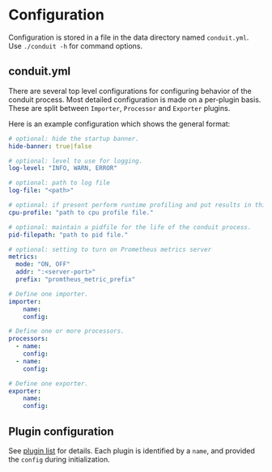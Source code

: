 # Configuration

Configuration is stored in a file in the data directory named `conduit.yml`.
Use `./conduit -h` for command options.

## conduit.yml

There are several top level configurations for configuring behavior of the conduit process. Most detailed configuration is made on a per-plugin basis. These are split between `Importer`, `Processor` and `Exporter` plugins.

Here is an example configuration which shows the general format:
```yaml
# optional: hide the startup banner.
hide-banner: true|false

# optional: level to use for logging.
log-level: "INFO, WARN, ERROR"

# optional: path to log file
log-file: "<path>"

# optional: if present perform runtime profiling and put results in this file.
cpu-profile: "path to cpu profile file."

# optional: maintain a pidfile for the life of the conduit process.
pid-filepath: "path to pid file."

# optional: setting to turn on Prometheus metrics server
metrics: 
  mode: "ON, OFF"
  addr: ":<server-port>"
  prefix: "promtheus_metric_prefix"

# Define one importer.
importer:
    name:
    config:

# Define one or more processors.
processors:
  - name:
    config:
  - name:
    config:

# Define one exporter.
exporter:
    name:
    config:
```

## Plugin configuration

See [plugin list](plugins/home.md) for details.
Each plugin is identified by a `name`, and provided the `config` during initialization.

